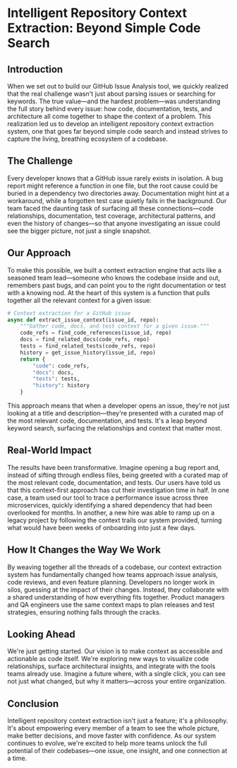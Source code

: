 # Intelligent Repository Context Extraction: Beyond Simple Code Search

## Introduction

When we set out to build our GitHub Issue Analysis tool, we quickly realized that the real challenge wasn't just about parsing issues or searching for keywords. The true value—and the hardest problem—was understanding the full story behind every issue: how code, documentation, tests, and architecture all come together to shape the context of a problem. This realization led us to develop an intelligent repository context extraction system, one that goes far beyond simple code search and instead strives to capture the living, breathing ecosystem of a codebase.

## The Challenge

Every developer knows that a GitHub issue rarely exists in isolation. A bug report might reference a function in one file, but the root cause could be buried in a dependency two directories away. Documentation might hint at a workaround, while a forgotten test case quietly fails in the background. Our team faced the daunting task of surfacing all these connections—code relationships, documentation, test coverage, architectural patterns, and even the history of changes—so that anyone investigating an issue could see the bigger picture, not just a single snapshot.

## Our Approach

To make this possible, we built a context extraction engine that acts like a seasoned team lead—someone who knows the codebase inside and out, remembers past bugs, and can point you to the right documentation or test with a knowing nod. At the heart of this system is a function that pulls together all the relevant context for a given issue:

```python
# Context extraction for a GitHub issue
async def extract_issue_context(issue_id, repo):
    """Gather code, docs, and test context for a given issue."""
    code_refs = find_code_references(issue_id, repo)
    docs = find_related_docs(code_refs, repo)
    tests = find_related_tests(code_refs, repo)
    history = get_issue_history(issue_id, repo)
    return {
        "code": code_refs,
        "docs": docs,
        "tests": tests,
        "history": history
    }
```

This approach means that when a developer opens an issue, they're not just looking at a title and description—they're presented with a curated map of the most relevant code, documentation, and tests. It's a leap beyond keyword search, surfacing the relationships and context that matter most.

## Real-World Impact

The results have been transformative. Imagine opening a bug report and, instead of sifting through endless files, being greeted with a curated map of the most relevant code, documentation, and tests. Our users have told us that this context-first approach has cut their investigation time in half. In one case, a team used our tool to trace a performance issue across three microservices, quickly identifying a shared dependency that had been overlooked for months. In another, a new hire was able to ramp up on a legacy project by following the context trails our system provided, turning what would have been weeks of onboarding into just a few days.

## How It Changes the Way We Work

By weaving together all the threads of a codebase, our context extraction system has fundamentally changed how teams approach issue analysis, code reviews, and even feature planning. Developers no longer work in silos, guessing at the impact of their changes. Instead, they collaborate with a shared understanding of how everything fits together. Product managers and QA engineers use the same context maps to plan releases and test strategies, ensuring nothing falls through the cracks.

## Looking Ahead

We're just getting started. Our vision is to make context as accessible and actionable as code itself. We're exploring new ways to visualize code relationships, surface architectural insights, and integrate with the tools teams already use. Imagine a future where, with a single click, you can see not just what changed, but why it matters—across your entire organization.

## Conclusion

Intelligent repository context extraction isn't just a feature; it's a philosophy. It's about empowering every member of a team to see the whole picture, make better decisions, and move faster with confidence. As our system continues to evolve, we're excited to help more teams unlock the full potential of their codebases—one issue, one insight, and one connection at a time. 
